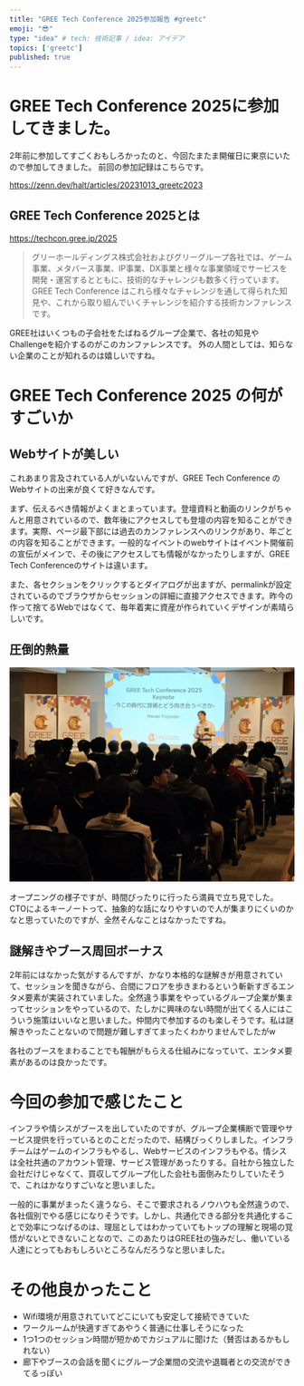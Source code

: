 ```yaml
---
title: "GREE Tech Conference 2025参加報告 #greetc"
emoji: "😎"
type: "idea" # tech: 技術記事 / idea: アイデア
topics: ['greetc']
published: true
---
```


# GREE Tech Conference 2025に参加してきました。

2年前に参加してすごくおもしろかったのと、今回たまたま開催日に東京にいたので参加してきました。
前回の参加記録はこちらです。

https://zenn.dev/halt/articles/20231013_greetc2023

## GREE Tech Conference 2025とは

https://techcon.gree.jp/2025

>  グリーホールディングス株式会社およびグリーグループ各社では、ゲーム事業、メタバース事業、IP事業、DX事業と様々な事業領域でサービスを開発・運営するとともに、技術的なチャレンジも数多く行っています。 GREE Tech Conference はこれら様々なチャレンジを通して得られた知見や、これから取り組んでいくチャレンジを紹介する技術カンファレンスです。 

GREE社はいくつもの子会社をたばねるグループ企業で、各社の知見やChallengeを紹介するのがこのカンファレンスです。
外の人間としては、知らない企業のことが知れるのは嬉しいですね。

# GREE Tech Conference 2025 の何がすごいか

## Webサイトが美しい

これあまり言及されている人がいないんですが、GREE Tech Conference のWebサイトの出来が良くて好きなんです。

まず、伝えるべき情報がよくまとまっています。登壇資料と動画のリンクがちゃんと用意されているので、数年後にアクセスしても登壇の内容を知ることができます。実際、ページ最下部には過去のカンファレンスへのリンクがあり、年ごとの内容を知ることができます。一般的なイベントのwebサイトはイベント開催前の宣伝がメインで、その後にアクセスしても情報がなかったりしますが、GREE Tech Conferenceのサイトは違います。

また、各セクションをクリックするとダイアログが出ますが、permalinkが設定されているのでブラウザからセッションの詳細に直接アクセスできます。昨今の作って捨てるWebではなくて、毎年着実に資産が作られていくデザインが素晴らしいです。

## 圧倒的熱量

![人間らしさのあるプレゼン資料で哲学的なプレゼンをするふじもと神](/images/20251021_01.webp)

オープニングの様子ですが、時間ぴったりに行ったら満員で立ち見でした。CTOによるキーノートって、抽象的な話になりやすいので人が集まりにくいのかなと思っていたのですが、全然そんなことはなかったですね。

## 謎解きやブース周回ボーナス

2年前にはなかった気がするんですが、かなり本格的な謎解きが用意されていて、セッションを聞きながら、合間にフロアを歩きまわるという斬新すぎるエンタメ要素が実装されていました。全然違う事業をやっているグループ企業が集まってセッションをやっているので、たしかに興味のない時間が出てくる人にはこういう施策はいいなと思いました。仲間内で参加するのも楽しそうです。私は謎解きやったことないので問題が難しすぎてまったくわかりませんでしたがw

各社のブースをまわることでも報酬がもらえる仕組みになっていて、エンタメ要素があるのは良かったです。

# 今回の参加で感じたこと

インフラや情シスがブースを出していたのですが、グループ企業横断で管理やサービス提供を行っているとのことだったので、結構びっくりしました。インフラチームはゲームのインフラもやるし、Webサービスのインフラもやる。情シスは全社共通のアカウント管理、サービス管理があったりする。自社から独立した会社だけじゃなくて、買収してグループ化した会社も面倒みたりしていたそうで、これはかなりすごいなと思いました。

一般的に事業がまったく違うなら、そこで要求されるノウハウも全然違うので、各社個別でやる感じになりそうです。しかし、共通化できる部分を共通化することで効率につなげるのは、理屈としてはわかっていてもトップの理解と現場の覚悟がないとできないことなので、このあたりはGREE社の強みだし、働いている人達にとってもおもしろいところなんだろうなと思いました。

# その他良かったこと

- Wifi環境が用意されていてどこにいても安定して接続できていた
- ワークルームが快適すぎてあやうく普通に仕事しそうになった
- 1つ1つのセッション時間が短かめでカジュアルに聞けた（賛否はあるかもしれない）
- 廊下やブースの会話を聞くにグループ企業間の交流や退職者との交流ができてるっぽい

